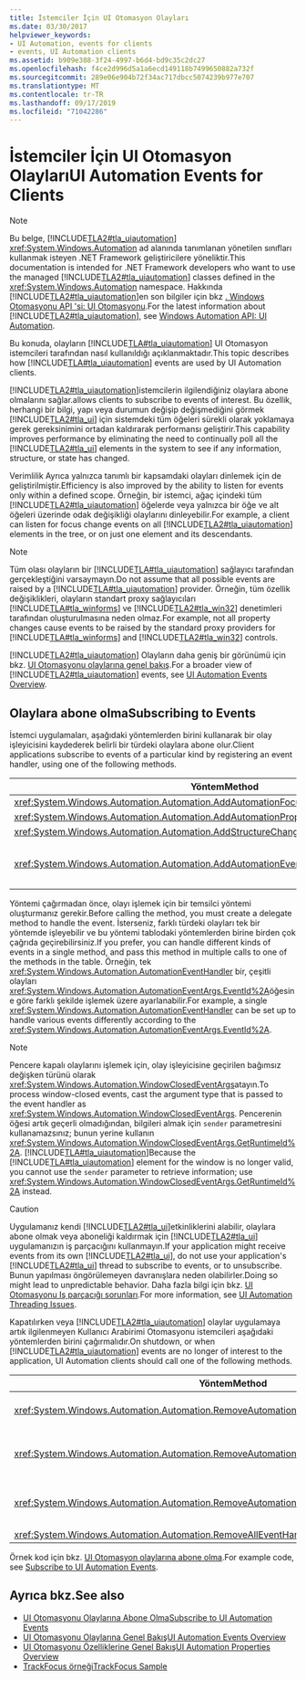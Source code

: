 ```yaml
---
title: İstemciler İçin UI Otomasyon Olayları
ms.date: 03/30/2017
helpviewer_keywords:
- UI Automation, events for clients
- events, UI Automation clients
ms.assetid: b909e388-3f24-4997-b6d4-bd9c35c2dc27
ms.openlocfilehash: f4ce2d996d5a1a6ecd149118b7499650882a732f
ms.sourcegitcommit: 289e06e904b72f34ac717dbcc5074239b977e707
ms.translationtype: MT
ms.contentlocale: tr-TR
ms.lasthandoff: 09/17/2019
ms.locfileid: "71042286"
---
```

# <a name="ui-automation-events-for-clients"></a><span data-ttu-id="d874e-102">İstemciler İçin UI Otomasyon Olayları</span><span class="sxs-lookup"><span data-stu-id="d874e-102">UI Automation Events for Clients</span></span>
> [!NOTE]
> <span data-ttu-id="d874e-103">Bu belge, [!INCLUDE[TLA2#tla_uiautomation](../../../includes/tla2sharptla-uiautomation-md.md)] <xref:System.Windows.Automation> ad alanında tanımlanan yönetilen sınıfları kullanmak isteyen .NET Framework geliştiricilere yöneliktir.</span><span class="sxs-lookup"><span data-stu-id="d874e-103">This documentation is intended for .NET Framework developers who want to use the managed [!INCLUDE[TLA2#tla_uiautomation](../../../includes/tla2sharptla-uiautomation-md.md)] classes defined in the <xref:System.Windows.Automation> namespace.</span></span> <span data-ttu-id="d874e-104">Hakkında [!INCLUDE[TLA2#tla_uiautomation](../../../includes/tla2sharptla-uiautomation-md.md)]en son bilgiler için bkz [. Windows Otomasyonu API 'si: UI Otomasyonu](https://go.microsoft.com/fwlink/?LinkID=156746).</span><span class="sxs-lookup"><span data-stu-id="d874e-104">For the latest information about [!INCLUDE[TLA2#tla_uiautomation](../../../includes/tla2sharptla-uiautomation-md.md)], see [Windows Automation API: UI Automation](https://go.microsoft.com/fwlink/?LinkID=156746).</span></span>  
  
 <span data-ttu-id="d874e-105">Bu konuda, olayların [!INCLUDE[TLA#tla_uiautomation](../../../includes/tlasharptla-uiautomation-md.md)] UI Otomasyon istemcileri tarafından nasıl kullanıldığı açıklanmaktadır.</span><span class="sxs-lookup"><span data-stu-id="d874e-105">This topic describes how [!INCLUDE[TLA#tla_uiautomation](../../../includes/tlasharptla-uiautomation-md.md)] events are used by UI Automation clients.</span></span>  
  
 [!INCLUDE[TLA2#tla_uiautomation](../../../includes/tla2sharptla-uiautomation-md.md)]<span data-ttu-id="d874e-106">istemcilerin ilgilendiğiniz olaylara abone olmalarını sağlar.</span><span class="sxs-lookup"><span data-stu-id="d874e-106">allows clients to subscribe to events of interest.</span></span> <span data-ttu-id="d874e-107">Bu özellik, herhangi bir bilgi, yapı veya durumun değişip değişmediğini görmek [!INCLUDE[TLA2#tla_ui](../../../includes/tla2sharptla-ui-md.md)] için sistemdeki tüm öğeleri sürekli olarak yoklamaya gerek gereksinimini ortadan kaldırarak performansı geliştirir.</span><span class="sxs-lookup"><span data-stu-id="d874e-107">This capability improves performance by eliminating the need to continually poll all the [!INCLUDE[TLA2#tla_ui](../../../includes/tla2sharptla-ui-md.md)] elements in the system to see if any information, structure, or state has changed.</span></span>  
  
 <span data-ttu-id="d874e-108">Verimlilik Ayrıca yalnızca tanımlı bir kapsamdaki olayları dinlemek için de geliştirilmiştir.</span><span class="sxs-lookup"><span data-stu-id="d874e-108">Efficiency is also improved by the ability to listen for events only within a defined scope.</span></span> <span data-ttu-id="d874e-109">Örneğin, bir istemci, ağaç içindeki tüm [!INCLUDE[TLA2#tla_uiautomation](../../../includes/tla2sharptla-uiautomation-md.md)] öğelerde veya yalnızca bir öğe ve alt öğeleri üzerinde odak değişikliği olaylarını dinleyebilir.</span><span class="sxs-lookup"><span data-stu-id="d874e-109">For example, a client can listen for focus change events on all [!INCLUDE[TLA2#tla_uiautomation](../../../includes/tla2sharptla-uiautomation-md.md)] elements in the tree, or on just one element and its descendants.</span></span>  
  
> [!NOTE]
> <span data-ttu-id="d874e-110">Tüm olası olayların bir [!INCLUDE[TLA#tla_uiautomation](../../../includes/tlasharptla-uiautomation-md.md)] sağlayıcı tarafından gerçekleştiğini varsaymayın.</span><span class="sxs-lookup"><span data-stu-id="d874e-110">Do not assume that all possible events are raised by a [!INCLUDE[TLA#tla_uiautomation](../../../includes/tlasharptla-uiautomation-md.md)] provider.</span></span> <span data-ttu-id="d874e-111">Örneğin, tüm özellik değişiklikleri, olayların standart proxy sağlayıcıları [!INCLUDE[TLA#tla_winforms](../../../includes/tlasharptla-winforms-md.md)] ve [!INCLUDE[TLA2#tla_win32](../../../includes/tla2sharptla-win32-md.md)] denetimleri tarafından oluşturulmasına neden olmaz.</span><span class="sxs-lookup"><span data-stu-id="d874e-111">For example, not all property changes cause events to be raised by the standard proxy providers for [!INCLUDE[TLA#tla_winforms](../../../includes/tlasharptla-winforms-md.md)] and [!INCLUDE[TLA2#tla_win32](../../../includes/tla2sharptla-win32-md.md)] controls.</span></span>  
  
 <span data-ttu-id="d874e-112">[!INCLUDE[TLA2#tla_uiautomation](../../../includes/tla2sharptla-uiautomation-md.md)] Olayların daha geniş bir görünümü için bkz. [UI Otomasyonu olaylarına genel bakış](ui-automation-events-overview.md).</span><span class="sxs-lookup"><span data-stu-id="d874e-112">For a broader view of [!INCLUDE[TLA2#tla_uiautomation](../../../includes/tla2sharptla-uiautomation-md.md)] events, see [UI Automation Events Overview](ui-automation-events-overview.md).</span></span>  
  
<a name="Subscribing_to_Events"></a>   
## <a name="subscribing-to-events"></a><span data-ttu-id="d874e-113">Olaylara abone olma</span><span class="sxs-lookup"><span data-stu-id="d874e-113">Subscribing to Events</span></span>  
 <span data-ttu-id="d874e-114">İstemci uygulamaları, aşağıdaki yöntemlerden birini kullanarak bir olay işleyicisini kaydederek belirli bir türdeki olaylara abone olur.</span><span class="sxs-lookup"><span data-stu-id="d874e-114">Client applications subscribe to events of a particular kind by registering an event handler, using one of the following methods.</span></span>  
  
|<span data-ttu-id="d874e-115">Yöntem</span><span class="sxs-lookup"><span data-stu-id="d874e-115">Method</span></span>|<span data-ttu-id="d874e-116">Olay türü</span><span class="sxs-lookup"><span data-stu-id="d874e-116">Event Type</span></span>|<span data-ttu-id="d874e-117">Olay bağımsız değişkenleri türü</span><span class="sxs-lookup"><span data-stu-id="d874e-117">Event Arguments Type</span></span>|<span data-ttu-id="d874e-118">Temsilci türü</span><span class="sxs-lookup"><span data-stu-id="d874e-118">Delegate Type</span></span>|  
|------------|----------------|--------------------------|-------------------|  
|<xref:System.Windows.Automation.Automation.AddAutomationFocusChangedEventHandler%2A>|<span data-ttu-id="d874e-119">Odak değişikliği</span><span class="sxs-lookup"><span data-stu-id="d874e-119">Focus change</span></span>|<xref:System.Windows.Automation.AutomationFocusChangedEventArgs>|<xref:System.Windows.Automation.AutomationFocusChangedEventHandler>|  
|<xref:System.Windows.Automation.Automation.AddAutomationPropertyChangedEventHandler%2A>|<span data-ttu-id="d874e-120">Özellik değişikliği</span><span class="sxs-lookup"><span data-stu-id="d874e-120">Property change</span></span>|<xref:System.Windows.Automation.AutomationPropertyChangedEventArgs>|<xref:System.Windows.Automation.AutomationPropertyChangedEventHandler>|  
|<xref:System.Windows.Automation.Automation.AddStructureChangedEventHandler%2A>|<span data-ttu-id="d874e-121">Yapı değişikliği</span><span class="sxs-lookup"><span data-stu-id="d874e-121">Structure change</span></span>|<xref:System.Windows.Automation.StructureChangedEventArgs>|<xref:System.Windows.Automation.StructureChangedEventHandler>|  
|<xref:System.Windows.Automation.Automation.AddAutomationEventHandler%2A>|<span data-ttu-id="d874e-122">Tarafından tanımlanan tüm diğer olaylar<xref:System.Windows.Automation.AutomationEvent></span><span class="sxs-lookup"><span data-stu-id="d874e-122">All other events, identified by an <xref:System.Windows.Automation.AutomationEvent></span></span>|<span data-ttu-id="d874e-123"><xref:System.Windows.Automation.AutomationEventArgs> veya <xref:System.Windows.Automation.WindowClosedEventArgs></span><span class="sxs-lookup"><span data-stu-id="d874e-123"><xref:System.Windows.Automation.AutomationEventArgs> or <xref:System.Windows.Automation.WindowClosedEventArgs></span></span>|<xref:System.Windows.Automation.AutomationEventHandler>|  
  
 <span data-ttu-id="d874e-124">Yöntemi çağırmadan önce, olayı işlemek için bir temsilci yöntemi oluşturmanız gerekir.</span><span class="sxs-lookup"><span data-stu-id="d874e-124">Before calling the method, you must create a delegate method to handle the event.</span></span> <span data-ttu-id="d874e-125">İsterseniz, farklı türdeki olayları tek bir yöntemde işleyebilir ve bu yöntemi tablodaki yöntemlerden birine birden çok çağrıda geçirebilirsiniz.</span><span class="sxs-lookup"><span data-stu-id="d874e-125">If you prefer, you can handle different kinds of events in a single method, and pass this method in multiple calls to one of the methods in the table.</span></span> <span data-ttu-id="d874e-126">Örneğin, tek <xref:System.Windows.Automation.AutomationEventHandler> bir, çeşitli olayları <xref:System.Windows.Automation.AutomationEventArgs.EventId%2A>öğesine göre farklı şekilde işlemek üzere ayarlanabilir.</span><span class="sxs-lookup"><span data-stu-id="d874e-126">For example, a single <xref:System.Windows.Automation.AutomationEventHandler> can be set up to handle various events differently according to the <xref:System.Windows.Automation.AutomationEventArgs.EventId%2A>.</span></span>  
  
> [!NOTE]
> <span data-ttu-id="d874e-127">Pencere kapalı olaylarını işlemek için, olay işleyicisine geçirilen bağımsız değişken türünü olarak <xref:System.Windows.Automation.WindowClosedEventArgs>atayın.</span><span class="sxs-lookup"><span data-stu-id="d874e-127">To process window-closed events, cast the argument type that is passed to the event handler as <xref:System.Windows.Automation.WindowClosedEventArgs>.</span></span> <span data-ttu-id="d874e-128">Pencerenin öğesi artık geçerli olmadığından, bilgileri almak için `sender` parametresini kullanamazsınız; bunun yerine kullanın <xref:System.Windows.Automation.WindowClosedEventArgs.GetRuntimeId%2A>. [!INCLUDE[TLA#tla_uiautomation](../../../includes/tlasharptla-uiautomation-md.md)]</span><span class="sxs-lookup"><span data-stu-id="d874e-128">Because the [!INCLUDE[TLA#tla_uiautomation](../../../includes/tlasharptla-uiautomation-md.md)] element for the window is no longer valid, you cannot use the `sender` parameter to retrieve information; use <xref:System.Windows.Automation.WindowClosedEventArgs.GetRuntimeId%2A> instead.</span></span>  
  
> [!CAUTION]
> <span data-ttu-id="d874e-129">Uygulamanız kendi [!INCLUDE[TLA2#tla_ui](../../../includes/tla2sharptla-ui-md.md)]etkinliklerini alabilir, olaylara abone olmak veya aboneliği kaldırmak için [!INCLUDE[TLA2#tla_ui](../../../includes/tla2sharptla-ui-md.md)] uygulamanızın iş parçacığını kullanmayın.</span><span class="sxs-lookup"><span data-stu-id="d874e-129">If your application might receive events from its own [!INCLUDE[TLA2#tla_ui](../../../includes/tla2sharptla-ui-md.md)], do not use your application's [!INCLUDE[TLA2#tla_ui](../../../includes/tla2sharptla-ui-md.md)] thread to subscribe to events, or to unsubscribe.</span></span> <span data-ttu-id="d874e-130">Bunun yapılması öngörülemeyen davranışlara neden olabilirler.</span><span class="sxs-lookup"><span data-stu-id="d874e-130">Doing so might lead to unpredictable behavior.</span></span> <span data-ttu-id="d874e-131">Daha fazla bilgi için bkz. [UI Otomasyonu Iş parçacığı sorunları](ui-automation-threading-issues.md).</span><span class="sxs-lookup"><span data-stu-id="d874e-131">For more information, see [UI Automation Threading Issues](ui-automation-threading-issues.md).</span></span>  
  
 <span data-ttu-id="d874e-132">Kapatılırken veya [!INCLUDE[TLA2#tla_uiautomation](../../../includes/tla2sharptla-uiautomation-md.md)] olaylar uygulamaya artık ilgilenmeyen Kullanıcı Arabirimi Otomasyonu istemcileri aşağıdaki yöntemlerden birini çağırmalıdır.</span><span class="sxs-lookup"><span data-stu-id="d874e-132">On shutdown, or when [!INCLUDE[TLA2#tla_uiautomation](../../../includes/tla2sharptla-uiautomation-md.md)] events are no longer of interest to the application, UI Automation clients should call one of the following methods.</span></span>  
  
|<span data-ttu-id="d874e-133">Yöntem</span><span class="sxs-lookup"><span data-stu-id="d874e-133">Method</span></span>|<span data-ttu-id="d874e-134">Açıklama</span><span class="sxs-lookup"><span data-stu-id="d874e-134">Description</span></span>|  
|------------|-----------------|  
|<xref:System.Windows.Automation.Automation.RemoveAutomationEventHandler%2A>|<span data-ttu-id="d874e-135">Kullanılarak <xref:System.Windows.Automation.Automation.AddAutomationEventHandler%2A>kaydedilmiş bir olay işleyicisinin kaydını siler.</span><span class="sxs-lookup"><span data-stu-id="d874e-135">Unregisters an event handler that was registered by using <xref:System.Windows.Automation.Automation.AddAutomationEventHandler%2A>.</span></span>|  
|<xref:System.Windows.Automation.Automation.RemoveAutomationFocusChangedEventHandler%2A>|<span data-ttu-id="d874e-136">Kullanılarak <xref:System.Windows.Automation.Automation.AddAutomationFocusChangedEventHandler%2A>kaydedilmiş bir olay işleyicisinin kaydını siler.</span><span class="sxs-lookup"><span data-stu-id="d874e-136">Unregisters an event handler that was registered by using <xref:System.Windows.Automation.Automation.AddAutomationFocusChangedEventHandler%2A>.</span></span>|  
|<xref:System.Windows.Automation.Automation.RemoveAutomationPropertyChangedEventHandler%2A>|<span data-ttu-id="d874e-137">Kullanılarak <xref:System.Windows.Automation.Automation.AddAutomationPropertyChangedEventHandler%2A>kaydedilmiş bir olay işleyicisinin kaydını siler.</span><span class="sxs-lookup"><span data-stu-id="d874e-137">Unregisters an event handler that was registered by using <xref:System.Windows.Automation.Automation.AddAutomationPropertyChangedEventHandler%2A>.</span></span>|  
|<xref:System.Windows.Automation.Automation.RemoveAllEventHandlers%2A>|<span data-ttu-id="d874e-138">Tüm kayıtlı olay işleyicilerinin kaydını siler.</span><span class="sxs-lookup"><span data-stu-id="d874e-138">Unregisters all registered event handlers.</span></span>|  
  
 <span data-ttu-id="d874e-139">Örnek kod için bkz. [UI Otomasyon olaylarına abone olma](subscribe-to-ui-automation-events.md).</span><span class="sxs-lookup"><span data-stu-id="d874e-139">For example code, see [Subscribe to UI Automation Events](subscribe-to-ui-automation-events.md).</span></span>  
  
## <a name="see-also"></a><span data-ttu-id="d874e-140">Ayrıca bkz.</span><span class="sxs-lookup"><span data-stu-id="d874e-140">See also</span></span>

- [<span data-ttu-id="d874e-141">UI Otomasyonu Olaylarına Abone Olma</span><span class="sxs-lookup"><span data-stu-id="d874e-141">Subscribe to UI Automation Events</span></span>](subscribe-to-ui-automation-events.md)
- [<span data-ttu-id="d874e-142">UI Otomasyonu Olaylarına Genel Bakış</span><span class="sxs-lookup"><span data-stu-id="d874e-142">UI Automation Events Overview</span></span>](ui-automation-events-overview.md)
- [<span data-ttu-id="d874e-143">UI Otomasyonu Özelliklerine Genel Bakış</span><span class="sxs-lookup"><span data-stu-id="d874e-143">UI Automation Properties Overview</span></span>](ui-automation-properties-overview.md)
- [<span data-ttu-id="d874e-144">TrackFocus örneği</span><span class="sxs-lookup"><span data-stu-id="d874e-144">TrackFocus Sample</span></span>](https://github.com/Microsoft/WPF-Samples/tree/master/Accessibility/FocusTracker)
